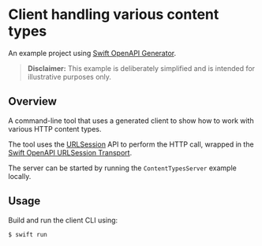 # Client handling various content types

An example project using [Swift OpenAPI Generator](https://github.com/apple/swift-openapi-generator).

> **Disclaimer:** This example is deliberately simplified and is intended for illustrative purposes only.

## Overview

A command-line tool that uses a generated client to show how to work with various HTTP content types.

The tool uses the [URLSession](https://developer.apple.com/documentation/foundation/urlsession) API to perform the HTTP call, wrapped in the [Swift OpenAPI URLSession Transport](https://github.com/apple/swift-openapi-urlsession).

The server can be started by running the `ContentTypesServer` example locally.

## Usage

Build and run the client CLI using:

```
$ swift run
```
